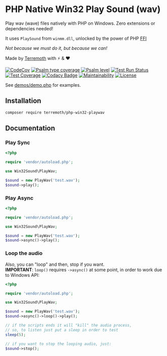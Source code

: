 # PHP Native Win32 Play Sound (wav)
Play wav (wave) files natively with PHP on Windows. Zero extensions or dependencies needed! 

It uses `PlaySound` from `winmm.dll`, unlocked by the power of PHP [FFI](https://www.php.net/manual/en/book.ffi.php)

_Not because we must do it, but because we can!_

Made by [Terremoth](https://github.com/terremoth/) with ⚡ & ❤

[![CodeCov](https://codecov.io/gh/terremoth/php-win32-playwav/graph/badge.svg?token=TOKEN)](https://app.codecov.io/gh/terremoth/php-win32-playwav)
[![Psalm type coverage](https://shepherd.dev/github/terremoth/php-win32-playwav/coverage.svg)](https://shepherd.dev/github/terremoth/php-win32-playwav)
[![Psalm level](https://shepherd.dev/github/terremoth/php-win32-playwav/level.svg)](https://shepherd.dev/github/terremoth/php-win32-playwav)
[![Test Run Status](https://github.com/terremoth/php-win32-playwav/actions/workflows/workflow.yml/badge.svg?branch=main)](https://github.com/terremoth/php-win32-playwav/actions/workflows/workflow.yml)
[![Test Coverage](https://api.codeclimate.com/v1/badges/a13132be1af401ddb871/test_coverage)](https://codeclimate.com/github/terremoth/php-win32-playwav/test_coverage)
[![Codacy Badge](https://app.codacy.com/project/badge/Grade/ef78c9a6fa6843a1aa10646bd70a1e9d)](https://app.codacy.com/gh/terremoth/php-win32-playwav/dashboard?utm_source=gh&utm_medium=referral&utm_content=&utm_campaign=Badge_grade)
[![Maintainability](https://api.codeclimate.com/v1/badges/a13132be1af401ddb871/maintainability)](https://codeclimate.com/github/terremoth/php-win32-playwav/maintainability)
[![License](https://img.shields.io/github/license/terremoth/php-win32-playwav.svg?logo=gnu&color=41bb13)](https://github.com/terremoth/php-win32-playwav/blob/main/LICENSE)

See [demos/demo.php](demos/demo.php) for examples.

## Installation
```sh
composer require terremoth/php-win32-playwav
```

## Documentation

### Play Sync

```php
<?php

require 'vendor/autoload.php';

use Win32Sound\PlayWav;

$sound = new PlayWav('test.wav');
$sound->play();

```

### Play Async

```php
<?php

require 'vendor/autoload.php';

use Win32Sound\PlayWav;

$sound = new PlayWav('test.wav');
$sound->async()->play();
```

### Loop the audio

Also, you can "loop" and then, stop if you want.  
__IMPORTANT__: `loop()` requires ``->async()`` at some point, in order to work due to Windows API:

```php
<?php

require 'vendor/autoload.php';

use Win32Sound\PlayWav;

$sound = new PlayWav('test.wav');
$sound->async()->loop()->play();

// if the scripts ends it will "kill" the audio process,
// so, to listen just put a sleep in order to test
sleep(5); 

// if you want to stop the looping audio, just:
$sound->stop();
```
